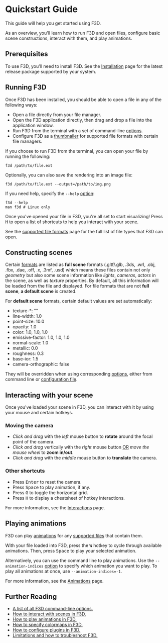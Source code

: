 # Quickstart Guide

This guide will help you get started using F3D.

As an overview, you'll learn how to run F3D and open files, configure basic scene constructions, interact with them, and play animations.

## Prerequisites

To use F3D, you'll need to install F3D. See the [Installation](INSTALLATION.md) page for the latest release package supported by your system.

## Running F3D

Once F3D has been installed, you should be able to open a file in any of the following ways:

- Open a file directly from your file manager.
- Open the F3D application directly, then drag and drop a file into the application window.
- Run F3D from the terminal with a set of command-line [options](OPTIONS.md).
- Configure F3D as a [thumbnailer](DESKTOP_INTEGRATION.md) for supported file formats with certain file managers.

If you choose to run F3D from the terminal, you can open your file by running the following:

```
f3d /path/to/file.ext
```

Optionally, you can also save the rendering into an image file:

```
f3d /path/to/file.ext --output=/path/to/img.png
```

If you need help, specify the `--help` [option](OPTIONS.md):

```
f3d --help
man f3d # Linux only
```

Once you've opened your file in F3D, you're all set to start visualizing! Press <kbd>H</kbd> to open a list of shortcuts to help you interact with your scene.

See the [supported file formats](SUPPORTED_FORMATS.md) page for the full list of file types that F3D can open.

## Constructing scenes

Certain [formats](SUPPORTED_FORMATS.md) are listed as **full scene** formats (.gltf/.glb, .3ds, .wrl, .obj, .fbx, .dae, .off, .x, .3mf, .usd)
which means these files contain not only _geometry_ but also some scene information like _lights_, _cameras_, _actors_ in the scene,
as well as _texture_ properties. By default, all this information will be loaded from the file and displayed.
For file formats that are not **full scene**, **a default scene** is created.

For **default scene** formats, certain default values are set automatically:

- texture-\*: ""
- line-width: 1.0
- point-size: 10.0
- opacity: 1.0
- color: 1.0, 1.0, 1.0
- emissive-factor: 1.0, 1.0, 1.0
- normal-scale: 1.0
- metallic: 0.0
- roughness: 0.3
- base-ior: 1.5
- camera-orthographic: false

They will be overridden when using corresponding [options](OPTIONS.md), either from command line or [configuration file](CONFIGURATION_FILE.md).

## Interacting with your scene

Once you've loaded your scene in F3D, you can interact with it by using your mouse and certain hotkeys.

### Moving the camera

- _Click and drag_ with the _left_ mouse button to **rotate** around the focal point of the camera.
- _Click and drag_ vertically with the _right_ mouse button <u>OR</u> _move the mouse wheel_ to **zoom in/out**.
- _Click and drag_ with the _middle_ mouse button to **translate** the camera.

### Other shortcuts

- Press <kbd>Enter</kbd> to reset the camera.
- Press <kbd>Space</kbd> to play animation, if any.
- Press <kbd>G</kbd> to toggle the horizontal grid.
- Press <kbd>H</kbd> to display a cheatsheet of hotkey interactions.

For more information, see the [Interactions](INTERACTIONS.md) page.

## Playing animations

F3D can play [animations](ANIMATIONS.md) for any [supported files](SUPPORTED_FORMATS.md) that contain them.

With your file loaded into F3D, press the <kbd>W</kbd> hotkey to cycle through available animations. Then, press <kbd>Space</kbd> to play your selected animation.

Alternatively, you can use the command line to play animations. Use the `--animation-indices` [option](OPTIONS.md) to specify which animation you want to play. To play all animations at once, use `--animation-indices=-1`.

For more information, see the [Animations](ANIMATIONS.md) page.

## Further Reading

- [A list of all F3D command-line options.](OPTIONS.md)
- [How to interact with scenes in F3D.](INTERACTIONS.md)
- [How to play animations in F3D.](ANIMATIONS.md)
- [How to specify colormaps in F3D.](COLOR_MAPS.md)
- [How to configure plugins in F3D.](PLUGINS.md)
- [Limitations and how to troubleshoot F3D.](LIMITATIONS_AND_TROUBLESHOOTING.md)
